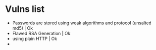 # Vulns list
- Passwords are stored using weak algorithms and protocol (unsalted md5) | Ok
- Flawed RSA Generation | Ok
- using plain HTTP | Ok
- 
